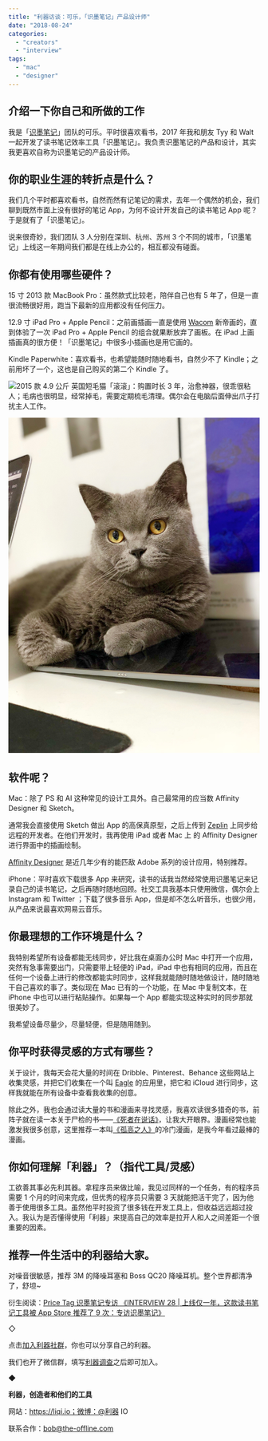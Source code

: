 ```yaml
---
title: "利器访谈：可乐，「识墨笔记」产品设计师"
date: "2018-08-24"
categories: 
  - "creators"
  - "interview"
tags: 
  - "mac"
  - "designer"
---
```


## **介绍一下你自己和所做的工作**

我是「[识墨笔记](https://itunes.apple.com/cn/app/识墨笔记-文字识别-扫描-云笔记/id1222111073?mt...)」团队的可乐。平时很喜欢看书，2017 年我和朋友 Tyy 和 Walt 一起开发了读书笔记效率工具「识墨笔记」。我负责识墨笔记的产品和设计，其实我更喜欢自称为识墨笔记的产品设计师。

## **你的职业生涯的转折点是什么？**

我们几个平时都喜欢看书，自然而然有记笔记的需求，去年一个偶然的机会，我们聊到既然市面上没有很好的笔记 App，为何不设计开发自己的读书笔记 App 呢？于是就有了「识墨笔记」。

说来很奇妙，我们团队 3 人分别在深圳、杭州、苏州 3 个不同的城市，「识墨笔记」上线这一年期间我们都是在线上办公的，相互都没有碰面。

## **你都有使用哪些硬件？**

15 寸 2013 款 MacBook Pro：虽然款式比较老，陪伴自己也有 5 年了，但是一直很流畅很好用，跑当下最新的应用都没有任何压力。

12.9 寸 iPad Pro + Apple Pencil：之前画插画一直是使用 [Wacom](https://www.wacom.com/zh-cn/products/cintiq-22-hd) 新帝画的，直到体验了一次 iPad Pro + Apple Pencil 的组合就果断放弃了画板。在 iPad 上画插画真的很方便！「识墨笔记」中很多小插画也是用它画的。

Kindle Paperwhite：喜欢看书，也希望能随时随地看书，自然少不了 Kindle；之前用坏了一个，这也是自己购买的第二个 Kindle 了。

![](file://E:/Dropbox/liqi/05%E5%8F%AF%E4%B9%90%20%202018.8.9/03.jpg?lastModify=1535034881)2015 款 4.9 公斤 英国短毛猫「滚滚」：购置时长 3 年，治愈神器，很乖很粘人；毛病也很明显，经常掉毛，需要定期梳毛清理。偶尔会在电脑后面伸出爪子打扰主人工作。

![03](/images/06054.jpg)

## **软件呢？**

Mac：除了 PS 和 AI 这种常见的设计工具外。自己最常用的应当数 Affinity Designer 和 Sketch。

通常我会直接使用 Sketch 做出 App 的高保真原型，之后上传到 [Zeplin](https://zeplin.io/) 上同步给远程的开发者。在他们开发时，我再使用 iPad 或者 Mac 上 的 Affinity Designer 进行界面中的插画绘制。

[Affinity Designer](https://itunes.apple.com/us/app/affinity-designer/id824171161?mt=12) 是近几年少有的能匹敌 Adobe 系列的设计应用，特别推荐。

iPhone：平时喜欢下载很多 App 来研究，读书的话我当然经常使用识墨笔记来记录自己的读书笔记，之后再随时随地回顾。社交工具我基本只使用微信，偶尔会上 Instagram 和 Twitter ；下载了很多音乐 App，但是却不怎么听音乐，也很少用，从产品来说最喜欢网易云音乐。

## **你最理想的工作环境是什么？**

我特别希望所有设备都能无线同步，好比我在桌面办公时 Mac 中打开一个应用，突然有急事需要出门，只需要带上轻便的 iPad，iPad 中也有相同的应用，而且在任何一个设备上进行的修改都能实时同步，这样我就能随时随地做设计，随时随地干自己喜欢的事了。类似现在 Mac 已有的一个功能，在 Mac 中复制文本，在 iPhone 中也可以进行粘贴操作。如果每一个 App 都能实现这种实时的同步那就很美妙了。

我希望设备尽量少，尽量轻便，但是随用随到。

## **你平时获得灵感的方式有哪些？**

关于设计，我每天会花大量的时间在 Dribble、Pinterest、Behance 这些网站上收集灵感，并把它们收集在一个叫 [Eagle](https://cn.eagle.cool/) 的应用里，把它和 iCloud 进行同步，这样我就能在所有设备中查看我收集的创意。

除此之外，我也会通过读大量的书和漫画来寻找灵感，我喜欢读很多猎奇的书，前阵子就在读一本关于尸检的书——[《死者在说话》](https://book.douban.com/subject/4821769/)，让我大开眼界。漫画经常也能激发我很多创意，这里推荐一本叫[《孤高之人》](https://www.zhihu.com/question/22421404)的冷门漫画，是我今年看过最棒的漫画。

## **你如何理解「利器」？（指代工具/灵感）**

工欲善其事必先利其器。拿程序员来做比喻，我见过同样的一个任务，有的程序员需要 1 个月的时间来完成，但优秀的程序员只需要 3 天就能把活干完了，因为他善于使用很多工具。虽然他平时投资了很多钱在开发工具上，但收益远远超过投入。我认为是否懂得使用「利器」来提高自己的效率是拉开人和人之间差距一个很重要的因素。

## **推荐一件生活中的利器给大家。**

对噪音很敏感，推荐 3M 的降噪耳塞和 Boss QC20 降噪耳机。整个世界都清净了，舒坦~

衍生阅读：[Price Tag 识墨笔记专访 《INTERVIEW 28 | 上线仅一年，这款读书笔记工具被 App Store 推荐了 9 次：专访识墨笔记》](https://mp.weixin.qq.com/s/_-of6NM4M71bXVCZSRa95w)

◇

点击[加入利器社群](https://mp.weixin.qq.com/s?__biz=MzA3NTgzNzU2NQ==&mid=400594784&idx=1&sn=a88b34faa7522206957d448d40ea0b31&scene=21#wechat_redirect)，你也可以分享自己的利器。

我们也开了微信群，填写[利器调查](https://mp.weixin.qq.com/s?__biz=MzA3NTgzNzU2NQ==&mid=401391156&idx=1&sn=5acb57ea282a9b0d5723b103d60eb230&scene=21#wechat_redirect)之后即可加入。

◆

**利器，创造者和他们的工具**

网站：https://liqi.io；微博：@利器 IO

联系合作：bob@the-offline.com
